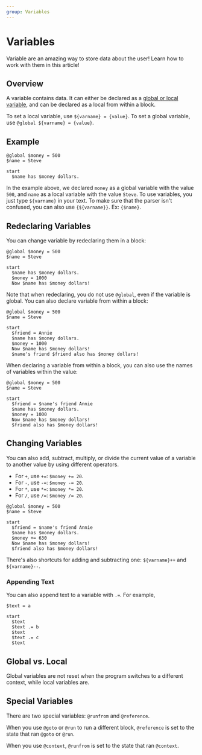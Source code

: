```yaml
---
group: Variables
---
```


# Variables
Variable are an amazing way to store data about the user! Learn how to work with them in this article!

## Overview
A variable contains data. It can either be declared as a [global or local variable](#global-vs-local), and can be declared as a local from within a block.

To set a local variable, use `${varname} = {value}`.
To set a global variable, use `@global ${varname} = {value}`.

## Example
``` storymatic
@global $money = 500
$name = Steve

start
  $name has $money dollars.
```

In the example above, we declared `money` as a global variable with the value `500`, and `name` as a local variable with the value `Steve`.
To use variables, you just type `${varname}` in your text. To make sure that the parser isn't confused, you can also use `{${varname}}`. Ex: `{$name}`.

## Redeclaring Variables
You can change variable by redeclaring them in a block:
``` storymatic
@global $money = 500
$name = Steve

start
  $name has $money dollars.
  $money = 1000
  Now $name has $money dollars!
```

Note that when redeclaring, you do not use `@global`, even if the variable is global. You can also declare variable from within a block:
``` storymatic
@global $money = 500
$name = Steve

start
  $friend = Annie
  $name has $money dollars.
  $money = 1000
  Now $name has $money dollars!
  $name's friend $friend also has $money dollars!
```

When declaring a variable from within a block, you can also use the names of variables within the value:
``` storymatic
@global $money = 500
$name = Steve

start
  $friend = $name's friend Annie
  $name has $money dollars.
  $money = 1000
  Now $name has $money dollars!
  $friend also has $money dollars!
```

## Changing Variables
You can also add, subtract, multiply, or divide the current value of a variable to another value by using different operators.

 - For `+`, use `+=`: `$money += 20`.
 - For `-`, use `-=`: `$money -= 20`.
 - For `*`, use `*=`: `$money *= 20`.
 - For `/`, use `/=`: `$money /= 20`.

``` storymatic
@global $money = 500
$name = Steve

start
  $friend = $name's friend Annie
  $name has $money dollars.
  $money += 630
  Now $name has $money dollars!
  $friend also has $money dollars!
```

There's also shortcuts for adding and subtracting one: `${varname}++` and `${varname}--`.

### Appending Text
You can also append text to a variable with `.=`. For example,
``` storymatic
$text = a

start
  $text
  $text .= b
  $text
  $text .= c
  $text
```

## Global vs. Local
Global variables are not reset when the program switches to a different context, while local variables are.

## Special Variables
There are two special variables: `@runfrom` and `@reference`.

When you use `@goto` or `@run` to run a different block, `@reference` is set to the state that ran `@goto` or `@run`.

When you use `@context`, `@runfrom` is set to the state that ran `@context`.
